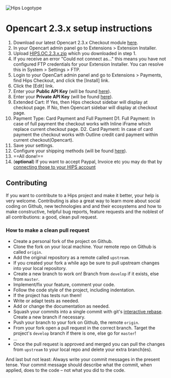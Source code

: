 ![Hips Logotype](https://hips.com/logo.svg)

# Opencart 2.3.x setup instructions

1. Download our latest Opencart 2.3.x Checkout module [here](https://github.com/hipspay/opencart-2.3.x-checkout-module/releases).
2. In your Opencart admin panel go to Extensions > Extension Installer.
3. Upload [HIPS.OC.2.3.x.zip](https://github.com/hipspay/opencart-2.3.x-checkout-module/releases) which you downloaded in step 1.
4. If you receive an error "Could not connect as..." this means you have not configured FTP credentials for your Extension Installer. You can resolve this in System > Settings > FTP.
5. Login to your OpenCart admin panel and go to Extensions > Payments, find Hips Checkout, and click the [Install] link. 
6. Click the [Edit] link.
7. Enter your **Public API Key** (will be found <a href="https://dashboard.hips.com/sales_channels" target="_blank">here</a>).
8. Enter your **Private API Key** (will be found <a href="https://dashboard.hips.com/sales_channels" target="_blank">here</a>).
9. Extended Cart: If Yes, then Hips checkout sidebar will display at checkout page. If No, then Opencart sidebar will display at checkout page.
10. Payment Type: Card Payment and Full Payment
D1. Full Payment: In case of full payment the checkout works with Inline iFrame which replace current checkout page.
D2. Card Payment: In case of card payment the checkout works with Outline credit card payment within current checkout(Opencart).
11. Save your settings.
12. Configure your shipping methods (will be found <a href="https://dashboard.hips.com/shippings" target="_blank">here</a>).
13. ==All done!==
14. (**optional**) If you want to accept Paypal, Invoice etc you may do that by <a href="https://dashboard.hips.com/payment/settings" target="_blank">connecting those to your HIPS account</a>


## Contributing

If you want to contribute to a Hips project and make it better, your help is very welcome. Contributing is also a great way to learn more about social coding on Github, new technologies and and their ecosystems and how to make constructive, helpful bug reports, feature requests and the noblest of all contributions: a good, clean pull request.

### How to make a clean pull request

- Create a personal fork of the project on Github.
- Clone the fork on your local machine. Your remote repo on Github is called `origin`.
- Add the original repository as a remote called `upstream`.
- If you created your fork a while ago be sure to pull upstream changes into your local repository.
- Create a new branch to work on! Branch from `develop` if it exists, else from `master`.
- Implement/fix your feature, comment your code.
- Follow the code style of the project, including indentation.
- If the project has tests run them!
- Write or adapt tests as needed.
- Add or change the documentation as needed.
- Squash your commits into a single commit with git's [interactive rebase](https://help.github.com/articles/interactive-rebase). Create a new branch if necessary.
- Push your branch to your fork on Github, the remote `origin`.
- From your fork open a pull request in the correct branch. Target the project's `develop` branch if there is one, else go for `master`!
- ...
- Once the pull request is approved and merged you can pull the changes from `upstream` to your local repo and delete
your extra branch(es).

And last but not least: Always write your commit messages in the present tense. Your commit message should describe what the commit, when applied, does to the code – not what you did to the code.

